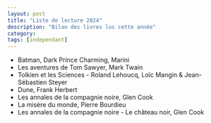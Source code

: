 ```yaml
---
layout: post
title: "Liste de lecture 2024"
description: "Bilan des livres lus cette année"
category: 
tags: [independant]
---
```


* Batman, Dark Prince Charming, Marini
* Les aventures de Tom Sawyer, Mark Twain
* Tolkien et les Sciences - Roland Lehoucq, Loïc Mangin & Jean-Sébastien Steyer
* Dune, Frank Herbert
* Les annales de la compagnie noire, Glen Cook
* La misère du monde, Pierre Bourdieu
* Les annales de la compagnie noire - Le château noir, Glen Cook
